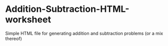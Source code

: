 # Addition-Subtraction-HTML-worksheet
Simple HTML file for generating addition and subtraction problems (or a mix thereof) 
